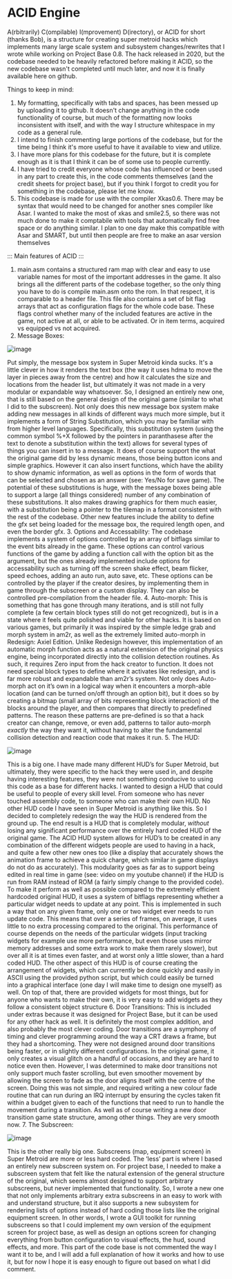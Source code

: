 # ACID Engine
A(rbitrarily) C(ompilable) I(mprovement) D(irectory), or ACID for short (thanks Bob), is a structure for creating super metroid hacks which implements many large scale system and subsystem changes/rewrites that I wrote while working on Project Base 0.8. The hack released in 2020, but the codebase needed to be heavily refactored before making it ACID, so the new codebase wasn't completed until much later, and now it is finally available here on github.

Things to keep in mind:
1. My formatting, specifically with tabs and spaces, has been messed up by uploading it to github. It doesn't change anything in the code functionality of course, but much of the formatting now looks inconsistent with itself, and with the way I structure whitespace in my code as a general rule.
2. I intend to finish commenting large portions of the codebase, but for the time being I think it's more useful to have it available to view and utilize.
3. I have more plans for this codebase for the future, but it is complete enough as it is that I think it can be of some use to people currently.
4. I have tried to credit everyone whose code has influenced or been used in any part to create this, in the code comments themselves (and the credit sheets for project base), but if you think I forgot to credit you for something in the codebase, please let me know.
5. This codebase is made for use with the compiler Xkas0.6. There may be syntax that would need to be changed for another snes compiler like Asar. I wanted to make the most of xkas and smile2.5, so there was not much done to make it comptabile with tools that automatically find free space or do anything similar. I plan to one day make this compatible with Asar and SMART, but until then people are free to make an asar version themselves

::: Main features of ACID :::
1. main.asm contains a structured ram map with clear and easy to use variable names for most of the important addresses in the game. It also brings all the different parts of the codebase together, so the only thing you have to do is compile main.asm onto the rom. In that respect, it is comparable to a header file. This file also contains a set of bit flag arrays that act as configuration flags for the whole code base. These flags control whether many of the included features are active in the game, not active at all, or able to be activated. Or in item terms, acquired vs equipped vs not acquired.
2. Message Boxes:

![image](https://user-images.githubusercontent.com/15618772/215355697-65f60008-cf7e-45e7-af03-71601d5d76c5.png)

   Put simply, the message box system in Super Metroid kinda sucks. It's a little clever in how it renders the text box (the way it uses hdma to move the layer in pieces away from the centre) and how it calculates the size and locations from the header list, but ultimately it was not made in a very modular or expandable way whatsoever. So, I designed an entirely new one, that is still based on the general design of the original game (similar to what I did to the subscreen). Not only does this new message box system make adding new messages in all kinds of different ways much more simple, but it implements a form of String Substitution, which you may be familiar with from higher level languages. Specifically, this substitution system (using the common symbol %+X followed by the pointers in paranthasese after the text to denote a substitution within the text) allows for several types of things you can insert in to a message. It does of course support the what the original game did by less dynamic means, those being button icons and simple graphics. However it can also insert functions, which have the ability to show dynamic information, as well as options in the form of words that can be selected and chosen as an answer (see: Yes/No for save game). The potential of these substitutions is huge, with the message boxes being able to support a large (all things considered) number of any combination of these substitutions. It also makes drawing graphics for them much easier, with a substitution being a pointer to the tilemap in a format consistent with the rest of the codebase. Other new features include the ability to define the gfx set being loaded for the message box, the required length open, and even the border gfx.
3. Options and Accessability:
   The codebase implements a system of options controlled by an array of bitflags similar to the event bits already in the game. These options can control various functions of the game by adding a function call with the option bit as the argument, but the ones already implemented include options for accessability such as turning off the screen shake effect, beam flicker, speed echoes, adding an auto run, auto save, etc. These options can be controlled by the player if the creator desires, by implementing them in game through the subscreen or a custom display. They can also be controlled pre-compilation from the header file.
4. Auto-morph:
   This is something that has gone through many iterations, and is still not fully complete (a few certain block types still do not get recognized), but is in a state where it feels quite polished and viable for other hacks. It is based on various games, but primarily it was inspired by the simple ledge grab and morph system in am2r, as well as the extremely limited auto-morph in Redesign: Axiel Edition. Unlike Redesign however, this implementation of an automatic morph function acts as a natural extension of the original physics engine, being incorporated directly into the collision detection routines. As such, it requires Zero input from the hack creator to function. It does not need special block types to define where it activates like redesign, and is far more robust and expandable than am2r’s system. Not only does Auto-morph act on it’s own in a logical way when it encounters a morph-able location (and can be turned on/off through an option bit), but it does so by creating a bitmap (small array of bits representing block interaction) of the blocks around the player, and then compares that directly to predefined patterns. The reason these patterns are pre-defined is so that a hack creator can change, remove, or even add, patterns to tailor auto-morph *exactly* the way they want it, without having to alter the fundamental collision detection and reaction code that makes it run.
5. The HUD:

![image](https://user-images.githubusercontent.com/15618772/215355689-94d0a9ac-1c57-4602-ae75-b7f40b29df6d.png)

   This is a big one. I have made many different HUD’s for Super Metroid, but ultimately, they were specific to the hack they were used in, and despite having interesting features, they were not something conducive to using this code as a base for different hacks. I wanted to design a HUD that could be useful to people of every skill level. From someone who has never touched assembly code, to someone who can make their own HUD. No other HUD code I have seen in Super Metroid is anything like this. So I decided to completely redesign the way the HUD is rendered from the ground up. The end result is a HUD that is completely modular, *without* losing any significant performance over the entirely hard coded HUD of the original game. The ACID HUD system allows for HUD’s to be created in any combination of the different widgets people are used to having in a hack, and quite a few other new ones too (like a display that accurately shows the animation frame to achieve a quick charge, which similar in game displays do not do as accurately). This modularity goes as far as to support being edited in real time in game (see: video on my youtube channel) if the HUD is run from RAM instead of ROM (a fairly simply change to the provided code). To make it perform as well as possible compared to the extremely efficient hardcoded original HUD, it uses a system of bitflags representing whether a particular widget needs to update at any point. This is implemented in such a way that on any given frame, only one or two widget ever needs to run update code. This means that over a series of frames, on average, it uses little to no extra processing compared to the original. This performance of course depends on the needs of the particular widgets (input tracking widgets for example use more performance, but even those uses mirror memory addresses and some extra work to make them rarely slower), but over all it is at times even faster, and at worst only a little slower, than a hard coded HUD. The other aspect of this HUD is of course creating the arrangement of widgets, which can currently be done quickly and easily in ASCII using the provided python script, but which could easily be turned into a graphical interface (one day I will make time to design one myself) as well. On top of that, there are provided widgets for most things, but for anyone who wants to make their own, it is very easy to add widgets as they follow a consistent object structure
6. Door Transitions:
   This is included under extras because it was designed for Project Base, but it can be used for any other hack as well. It is definitely the most complex addition, and also probably the most clever coding. Door transitions are a symphony of timing and clever programming around the way a CRT draws a frame, but they had a shortcoming. They were not designed around door transitions being faster, or in slightly different configurations. In the original game, it only creates a visual glitch on a handful of occasions, and they are hard to notice even then. However, I was determined to make door transitions not only support much faster scrolling, but even smoother movement by allowing the screen to fade as the door aligns itself with the centre of the screen. Doing this was not simple, and required writing a new colour fade routine that can run during an IRQ interrupt by ensuring the cycles taken fit within a budget given to each of the functions that need to run to handle the movement during a transition. As well as of course writing a new door transition game state structure, among other things. They are very smooth now.
7. The Subscreen:

![image](https://user-images.githubusercontent.com/15618772/215355637-7b8c7c1d-ef4e-41e3-a498-5f85367e2de7.png)

   This is the other really big one. Subscreens (map, equipment screen) in Super Metroid are more or less hard coded. The ‘less’ part is where I based an entirely new subscreen system on. For project base, I needed to make a subscreen system that felt like the natural extension of the general structure of the original, which seems almost designed to support arbitrary subscreens, but never implemented that functionality. So, I wrote a new one that not only implements arbitrary extra subscreens in an easy to work with and understand structure, but it also supports a new subsystem for rendering lists of options instead of hard coding those lists like the original equipment screen. In other words, I wrote a GUI toolkit for running subscreens so that I could implement my own version of the equipment screen for project base, as well as design an options screen for changing everything from button configuration to visual effects, the hud, sound effects, and more. This part of the code base is not commented the way I want it to be, and I will add a full explanation of how it works and how to use it, but for now I hope it is easy enough to figure out based on what I did comment.
